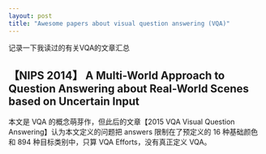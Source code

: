 ```yaml
---
layout: post
title: "Awesome papers about visual question answering (VQA)"
---
```


记录一下我读过的有关VQA的文章汇总
<!--more-->

## 【NIPS 2014】 A Multi-World Approach to Question Answering about Real-World Scenes based on Uncertain Input

本文是 VQA 的概念萌芽作，但此后的文章【2015 VQA Visual Question Answering】认为本文定义的问题把 answers 限制在了预定义的 16 种基础颜色和 894 种目标类别中，只算 VQA Efforts，没有真正定义 VQA。
